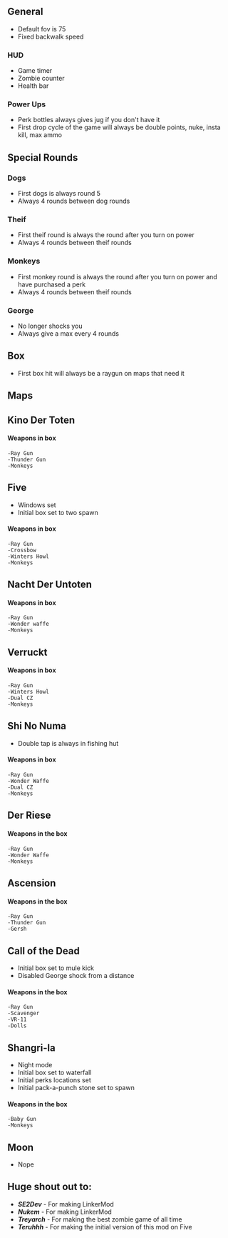 
## General
* Default fov is 75
* Fixed backwalk speed

### HUD
* Game timer
* Zombie counter
* Health bar

### Power Ups
* Perk bottles always gives jug if you don't have it
* First drop cycle of the game will always be double points, nuke, insta kill, max ammo

## Special Rounds
### Dogs
* First dogs is always round 5
* Always 4 rounds between dog rounds
### Theif
* First theif round is always the round after you turn on power
* Always 4 rounds between theif rounds
### Monkeys
* First monkey round is always the round after you turn on power and have purchased a perk
* Always 4 rounds between theif rounds
### George
* No longer shocks you
* Always give a max every 4 rounds

## Box
* First box hit will always be a raygun on maps that need it

## Maps

## Kino Der Toten
#### Weapons in box
    -Ray Gun
    -Thunder Gun
    -Monkeys

## Five
* Windows set
* Initial box set to two spawn
#### Weapons in box
    -Ray Gun
    -Crossbow
    -Winters Howl
    -Monkeys

## Nacht Der Untoten
#### Weapons in box
    -Ray Gun
    -Wonder waffe
    -Monkeys

## Verruckt
#### Weapons in box
    -Ray Gun
    -Winters Howl
    -Dual CZ
    -Monkeys

## Shi No Numa
* Double tap is always in fishing hut
#### Weapons in box
    -Ray Gun
    -Wonder Waffe
    -Dual CZ
    -Monkeys

## Der Riese
#### Weapons in the box
    -Ray Gun
    -Wonder Waffe
    -Monkeys

## Ascension
#### Weapons in the box
    -Ray Gun
    -Thunder Gun
    -Gersh

## Call of the Dead
* Initial box set to mule kick
* Disabled George shock from a distance
#### Weapons in the box
    -Ray Gun
    -Scavenger
    -VR-11
    -Dolls

## Shangri-la
* Night mode
* Initial box set to waterfall
* Initial perks locations set
* Initial pack-a-punch stone set to spawn
#### Weapons in the box
    -Baby Gun
    -Monkeys

## Moon
* Nope

## Huge shout out to:
* **_SE2Dev_** - For making LinkerMod
* **_Nukem_** - For making LinkerMod
* **_Treyarch_** - For making the best zombie game of all time
* **_Teruhhh_** - For making the initial version of this mod on Five

